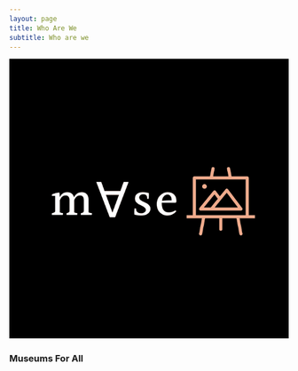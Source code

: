 ```yaml
---
layout: page
title: Who Are We 
subtitle: Who are we 
---
```


![logo](/img/logo.jpg)

### Museums For All 


